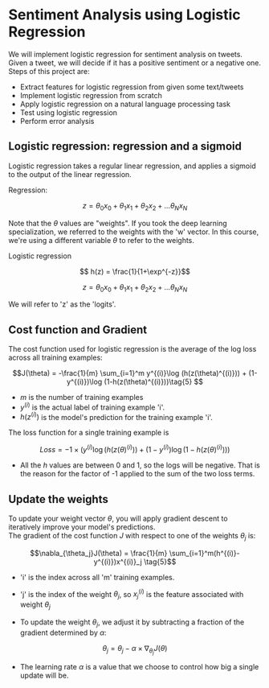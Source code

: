 # Sentiment Analysis using Logistic Regression
We will implement logistic regression for sentiment analysis on tweets. Given a tweet, we will decide if it has a positive sentiment or a negative one. Steps of this project are: 

* Extract features for logistic regression from given some text/tweets
* Implement logistic regression from scratch
* Apply logistic regression on a natural language processing task
* Test using logistic regression
* Perform error analysis


## Logistic regression: regression and a sigmoid

Logistic regression takes a regular linear regression, and applies a sigmoid to the output of the linear regression.

Regression:

$$z = \theta_0 x_0 + \theta_1 x_1 + \theta_2 x_2 + ... \theta_N x_N$$

Note that the $\theta$ values are "weights". If you took the deep learning specialization, we referred to the weights with the 'w' vector.  In this course, we're using a different variable $\theta$ to refer to the weights.

Logistic regression

$$ h(z) = \frac{1}{1+\exp^{-z}}$$

$$z = \theta_0 x_0 + \theta_1 x_1 + \theta_2 x_2 + ... \theta_N x_N$$

We will refer to 'z' as the 'logits'.


## Cost function and Gradient

The cost function used for logistic regression is the average of the log loss across all training examples:

$$J(\theta) = -\frac{1}{m} \sum_{i=1}^m y^{(i)}\log (h(z(\theta)^{(i)})) + (1-y^{(i)})\log (1-h(z(\theta)^{(i)}))\tag{5} $$

* $m$ is the number of training examples
* $y^{(i)}$ is the actual label of training example 'i'.
* $h(z^{(i)})$ is the model's prediction for the training example 'i'.

The loss function for a single training example is

$$ Loss = -1 \times \left( y^{(i)}\log (h(z(\theta)^{(i)})) + (1-y^{(i)})\log (1-h(z(\theta)^{(i)})) \right)$$

* All the $h$ values are between 0 and 1, so the logs will be negative. That is the reason for the factor of -1 applied to the sum of the two loss terms.


## Update the weights

To update your weight vector $\theta$, you will apply gradient descent to iteratively improve your model's predictions.  
The gradient of the cost function $J$ with respect to one of the weights $\theta_j$ is:

$$\nabla_{\theta_j}J(\theta) = \frac{1}{m} \sum_{i=1}^m(h^{(i)}-y^{(i)})x^{(i)}_j \tag{5}$$

* 'i' is the index across all 'm' training examples.
* 'j' is the index of the weight $\theta_j$, so $x^{(i)}_j$ is the feature associated with weight $\theta_j$

* To update the weight $\theta_j$, we adjust it by subtracting a fraction of the gradient determined by $\alpha$:

$$\theta_j = \theta_j - \alpha \times \nabla_{\theta_j}J(\theta) $$

* The learning rate $\alpha$ is a value that we choose to control how big a single update will be.
